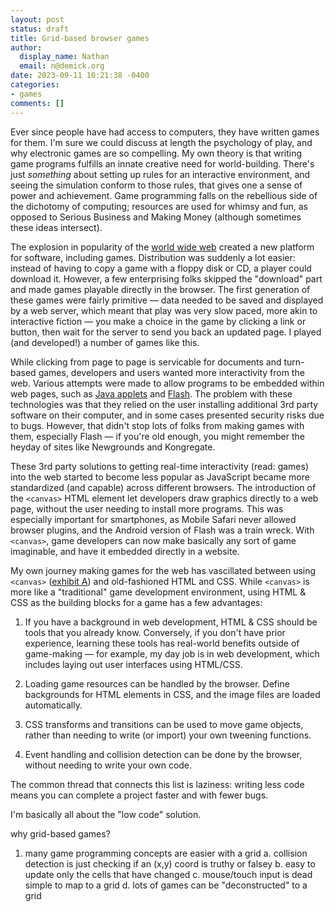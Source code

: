 ```yaml
---
layout: post
status: draft
title: Grid-based browser games
author:
  display_name: Nathan
  email: n@demick.org
date: 2023-09-11 10:21:38 -0400
categories:
- games
comments: []
---
```

Ever since people have had access to computers, they have written games for them. I'm sure we could discuss at length the psychology of play, and why electronic games are so compelling. My own theory is that writing game programs fulfills an innate creative need for world-building. There's just _something_ about setting up rules for an interactive environment, and seeing the simulation conform to those rules, that gives one a sense of power and achievement. Game programming falls on the rebellious side of the dichotomy of computing; resources are used for whimsy and fun, as opposed to Serious Business and Making Money (although sometimes these ideas intersect).

The explosion in popularity of the [world wide web](https://en.wikipedia.org/wiki/World_Wide_Web) created a new platform for software, including games. Distribution was suddenly a lot easier: instead of having to copy a game with a floppy disk or CD, a player could download it. However, a few enterprising folks skipped the "download" part and made games playable directly in the browser. The first generation of these games were fairly primitive &mdash; data needed to be saved and displayed by a web server, which meant that play was very slow paced, more akin to interactive fiction &mdash; you make a choice in the game by clicking a link or button, then wait for the server to send you back an updated page. I played (and developed!) a number of games like this.

While clicking from page to page is servicable for documents and turn-based games, developers and users wanted more interactivity from the web. Various attempts were made to allow programs to be embedded within web pages, such as [Java applets](https://en.wikipedia.org/wiki/Java_applet) and [Flash](https://en.wikipedia.org/wiki/Adobe_Flash). The problem with these technologies was that they relied on the user installing additional 3rd party software on their computer, and in some cases presented security risks due to bugs. However, that didn't stop lots of folks from making games with them, especially Flash &mdash; if you're old enough, you might remember the heyday of sites like Newgrounds and Kongregate.

These 3rd party solutions to getting real-time interactivity (read: games) into the web started to become less popular as JavaScript became more standardized (and capable) across different browsers. The introduction of the `<canvas>` HTML element let developers draw graphics directly to a web page, without the user needing to install more programs. This was especially important for smartphones, as Mobile Safari never allowed browser plugins, and the Android version of Flash was a train wreck. With `<canvas>`, game developers can now make basically any sort of game imaginable, and have it embedded directly in a website.

My own journey making games for the web has vascillated between using `<canvas>` ([exhibit A](https://github.com/endemic/arcadia)) and old-fashioned HTML and CSS. While `<canvas>` is more like a "traditional" game development environment, using HTML &amp; CSS as the building blocks for a game has a few advantages:

1. If you have a background in web development, HTML &amp; CSS should be tools that you already know. Conversely, if you don't have prior experience, learning these tools has real-world benefits outside of game-making &mdash; for example, my day job is in web development, which includes laying out user interfaces using HTML/CSS.

2. Loading game resources can be handled by the browser. Define backgrounds for HTML elements in CSS, and the image files are loaded automatically.

3. CSS transforms and transitions can be used to move game objects, rather than needing to write (or import) your own tweening functions.

4. Event handling and collision detection can be done by the browser, without needing to write your own code.

The common thread that connects this list is laziness: writing less code means you can complete a project faster and with fewer bugs.

I'm basically all about the "low code" solution. 

why grid-based games?

1. many game programming concepts are easier with a grid
   a. collision detection is just checking if an (x,y) coord is truthy or falsey
   b. easy to update only the cells that have changed
   c. mouse/touch input is dead simple to map to a grid
   d. lots of games can be "deconstructed" to a grid
